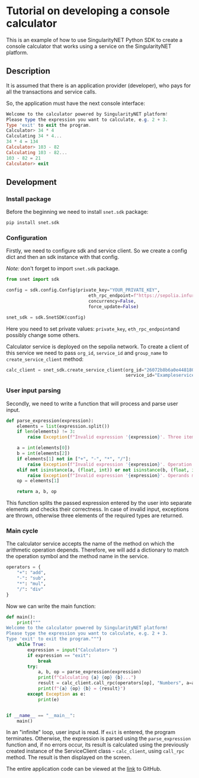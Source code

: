 # Tutorial on developing a console calculator

This is an example of how to use SingularityNET Python SDK to create a console calculator that works using a service 
on the SingularityNET platform.

## Description

It is assumed that there is an application provider (developer), who pays for all the
transactions and service calls.

So, the application must have the next console interface:

```powershell
Welcome to the calculator powered by SingularityNET platform!
Please type the expression you want to calculate, e.g. 2 + 3.
Type 'exit' to exit the program.
Calculator> 34 * 4 
Calculating 34 * 4...
34 * 4 = 134
Calculator> 103 - 82
Calculating 103 - 82...
103 - 82 = 21
Calculator> exit
```

## Development

### Install package

Before the beginning we need to install `snet.sdk` package:

```sh
pip install snet.sdk
```

### Configuration

Firstly, we need to configure sdk and service client. So we create a config dict and then an sdk instance with
that config. 

_Note:_ don't forget to import `snet.sdk` package.

```python
from snet import sdk

config = sdk.config.Config(private_key="YOUR_PRIVATE_KEY",
                               eth_rpc_endpoint=f"https://sepolia.infura.io/v3/YOUR_INFURA_KEY",
                               concurrency=False,
                               force_update=False)

snet_sdk = sdk.SnetSDK(config)
```

Here you need to set private values: `private_key`, `eth_rpc_endpoint`and possibly change some others.

Calculator service is deployed on the sepolia network. To create a client of this service we need to pass `org_id`, 
`service_id` and `group_name` to `create_service_client` method:

```python
calc_client = snet_sdk.create_service_client(org_id="26072b8b6a0e448180f8c0e702ab6d2f",
                                             service_id="Exampleservice", group_name="default_group")
```

### User input parsing

Secondly, we need to write a function that will process and parse user input. 

```python
def parse_expression(expression):
    elements = list(expression.split())
    if len(elements) != 3:
        raise Exception(f"Invalid expression '{expression}'. Three items required.")

    a = int(elements[0])
    b = int(elements[2])
    if elements[1] not in ["+", "-", "*", "/"]:
        raise Exception(f"Invalid expression '{expression}'. Operation must be '+' or '-' or '*' or '/'")
    elif not isinstance(a, (float, int)) or not isinstance(b, (float, int)):
        raise Exception(f"Invalid expression '{expression}'. Operands must be integers or floating point numbers.")
    op = elements[1]

    return a, b, op
```

This function splits the passed expression entered by the user into separate elements and checks their correctness. 
In case of invalid input, exceptions are thrown, otherwise three elements of the required types are returned.

### Main cycle

The calculator service accepts the name of the method on which the arithmetic operation depends. Therefore, we will 
add a dictionary to match the operation symbol and the method name in the service.

```python
operators = {
    "+": "add",
    "-": "sub",
    "*": "mul",
    "/": "div"
}
```

Now we can write the main function:

```python
def main():
    print("""
Welcome to the calculator powered by SingularityNET platform!
Please type the expression you want to calculate, e.g. 2 + 3.
Type 'exit' to exit the program.""")
    while True:
        expression = input("Calculator> ")
        if expression == "exit":
            break
        try:
            a, b, op = parse_expression(expression)
            print(f"Calculating {a} {op} {b}...")
            result = calc_client.call_rpc(operators[op], "Numbers", a=a, b=b)
            print(f"{a} {op} {b} = {result}")
        except Exception as e:
            print(e)


if __name__ == "__main__":
    main()
```

In an "infinite" loop, user input is read. If `exit` is entered, the program terminates. Otherwise, the expression 
is parsed using the `parse_expression` function and, if no errors occur, its result is calculated using the previously 
created instance of the ServiceClient class - `calc_client`, using `call_rpc` method. The result is then displayed 
on the screen.

The entire application code can be viewed at the 
[link](https://github.com/singnet/snet-sdk-python/blob/master/examples/calculator.py) to GitHub.

